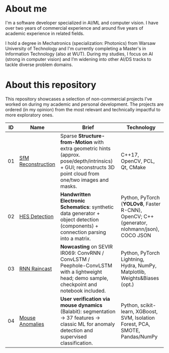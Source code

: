 # About me

I'm a software developer specialized in AI/ML and computer vision. I have over two years of commercial experience and around five years of academic experience in related fields.

I hold a degree in Mechatronics (specialization: Photonics) from Warsaw University of Technology and I'm currently completing a Master's in Information Technology (also at WUT). During my studies, I focus on AI (strong in computer vision) and I’m widening into other AI/DS tracks to tackle diverse problem domains.

# About this repository

This repository showcases a selection of non-commercial projects I’ve worked on during my academic and personal development. The projects are ordered (in my opinion) from the most relevant and technically impactful to more exploratory ones.

| ID | Name | Brief | Technology |
|----|------|-------|------------|
| 01 | [SfM Reconstruction](./01_SfM_reconstruction/) | Sparse **Structure-from-Motion** with extra geometric hints (approx. pose/depth/intrinsics) + GUI; reconstructs 3D point cloud from one/two images and masks. | C++17, OpenCV, PCL, Qt, CMake |
| 02 | [HES Detection](./02_HES_detection/) | **Handwritten Electronic Schematics**: synthetic data generator + object detection (components) + connection parsing into a matrix. | Python, PyTorch (**YOLOv8**, Faster R-CNN), OpenCV; C++ (generator, nlohmann/json), COCO JSON |
| 03 | [RNN Raincast](./03_RNN_raincast/) | **Nowcasting** on SEVIR IR069: ConvRNN / ConvLSTM / Peephole-ConvLSTM with a lightweight head; demo sample, checkpoint and notebook included. | Python, PyTorch Lightning, Hydra, NumPy, Matplotlib, Weights&Biases (opt.) |
| 04 | [Mouse Anomalies](./04_Mouse_Anomalies/) | **User verification via mouse dynamics** (Balabit): segmentation → 37 features → classic ML for anomaly detection and supervised classification. | Python, scikit-learn, XGBoost, SVM, Isolation Forest, PCA, SMOTE, Pandas/NumPy |
